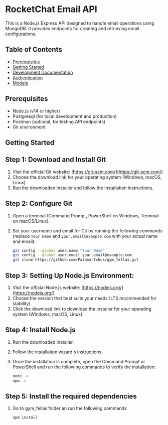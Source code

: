 # RocketChat Email API

This is a Node.js Express API designed to handle email operations using MongoDB. It provides endpoints for creating and retrieving email configurations.

## Table of Contents

- [Prerequisites](#prerequisites)
- [Getting Started](#getting-started)
- [Development Documentation](#development-documentation)
- [Authentication](#authentication)
- [Models](#models)
<!-- - [Routes](#routes)
- [Testing](#testing)
- [Contributing](#contributing)
- [License](#license) -->

## Prerequisites

- Node.js (v14 or higher)
- Postgresql (for local development and production)
- Postman (optional, for testing API endpoints)
- Git environment

## Getting Started

## Step 1: Download and Install Git

1. Visit the official Git website: [https://git-scm.com/](https://git-scm.com/)
2. Choose the download link for your operating system (Windows, macOS, Linux).
3. Run the downloaded installer and follow the installation instructions.

## Step 2: Configure Git

1. Open a terminal (Command Prompt, PowerShell on Windows, Terminal on macOS/Linux).
2. Set your username and email for Git by running the following commands (replace `Your Name` and `your.email@example.com` with your actual name and email):

    ```bash
    git config --global user.name "Your Name"
    git config --global user.email your.email@example.com
    git clone https://github.com/Palamartchuk/gym_fellas.git


## Step 3: Setting Up Node.js Environment:

1. Visit the official Node.js website: [https://nodejs.org/](https://nodejs.org/)
2. Choose the version that best suits your needs (LTS recommended for stability).
3. Click the download link to download the installer for your operating system (Windows, macOS, Linux).

## Step 4: Install Node.js

1. Run the downloaded installer.
2. Follow the installation wizard's instructions.
3. Once the installation is complete, open the Command Prompt or PowerShell and run the following commands to verify the installation:

    ```bash
    node -v
    npm -v

## Step 5: Install the required dependencies

1. Go to gym_fellas folder an run the following commands

    ```bash
    npm install
    





   








